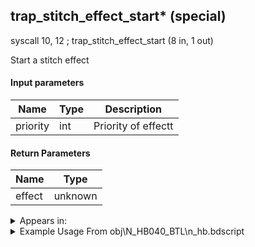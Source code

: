 ## trap_stitch_effect_start* (special)

syscall 10, 12 ; trap_stitch_effect_start (8 in, 1 out)

Start a stitch effect

#### Input parameters
| Name | Type | Description
|------|------|------------
| priority   | int   | Priority of effectt


#### Return Parameters
| Name | Type
|------|-----
| effect   | unknown   


<details>
	<summary>Appears in:</summary>
| filename | Entity (obj)
|----------|-------------
| obj\N_HB040_BTL\n_hb.bdscript       | ((N) Stitch (BTL) (HB))          

</details>

<details>
	<summary>Example Usage From obj\N_HB040_BTL\n_hb.bdscript</summary>
L1369:
 popToSp 4
 popToSp 0
 pushFromFSp 0
 pushFromFSp 4
 gosub 12, L883
 pushFromPWp W140
 syscall 1, 5 ; trap_act_table_init (1 in, 0 out)
 pushFromPWp W140
 pushFromPAi L3858 ; ___ai 'dead' (L3858)
 pushImm 196908
 pushImm L2001
 pushImm 0
 pushImm 0
 pushImm 0
 pushImm 0
 pushImm 0
 pushImm 0
 pushImm 0
 pushImm 0
 syscall 1, 6 ; trap_act_table_add (12 in, 0 out)
 pushFromPWp W140
 pushFromPAi L3846 ; ___ai 'freeze' (L3846)
 pushImm 100
 pushImm L2099
 pushImm 0
 pushImm 0
 pushImm 0
 pushImm 0
 pushImm 0
 pushImm 0
 pushImm 0
 pushImm 0
 syscall 1, 6 ; trap_act_table_add (12 in, 0 out)
 pushFromPWp W140
 pushFromPAi L3861 ; ___ai 'event' (L3861)
 pushImm 196908
 pushImm L2116
 pushImm 0
 pushImm 0
 pushImm 0
 pushImm 0
 pushImm 0
 pushImm 0
 pushImm L2121
 pushImm 0
 syscall 1, 6 ; trap_act_table_add (12 in, 0 out)
 pushFromPWp W140
 pushFromPAi L3850 ; ___ai 'idle' (L3850)
 pushImm 100
 pushImm L2136
 pushImm 0
 pushImm 0
 pushImm 0
 pushImm 0
 pushImm 0
 pushImm 0
 pushImm 0
 pushImm 0
 syscall 1, 6 ; trap_act_table_add (12 in, 0 out)
 pushFromPWp W140
 pushFromPAi L3703 ; ___ai 'idle_time' (L3703)
 pushImm 100
 pushImm L2410
 pushImm 0
 pushImm 0
 pushImm 0
 pushImm 0
 pushImm 0
 pushImm 0
 pushImm 0
 pushImm 0
 syscall 1, 6 ; trap_act_table_add (12 in, 0 out)
 pushFromPWp W140
 pushFromPAi L3720 ; ___ai 'footwork' (L3720)
 pushImm 100
 pushImm L2466
 pushImm 0
 pushImm 0
 pushImm 0
 pushImm 0
 pushImm 0
 pushImm 0
 pushImm 0
 pushImm 0
 syscall 1, 6 ; trap_act_table_add (12 in, 0 out)
 pushFromPWp W140
 pushFromPAi L3812 ; ___ai 'mode_battle' (L3812)
 pushImm 100
 pushImm L2482
 pushImm 0
 pushImm 0
 pushImm 0
 pushImm 0
 pushImm 0
 pushImm 0
 pushImm 0
 pushImm 0
 syscall 1, 6 ; trap_act_table_add (12 in, 0 out)
 pushFromPWp W140
 pushFromPAi L3741 ; ___ai 'mode_revenge' (L3741)
 pushImm 100
 pushImm L2745
 pushImm 0
 pushImm 0
 pushImm 0
 pushImm 0
 pushImm 0
 pushImm 0
 pushImm 0
 pushImm 0
 syscall 1, 6 ; trap_act_table_add (12 in, 0 out)
 pushFromPWp W140
 pushFromPAi L3758 ; ___ai 'mode_battle_boss' (L3758)
 pushImm 100
 pushImm L2787
 pushImm 0
 pushImm 0
 pushImm 0
 pushImm 0
 pushImm 0
 pushImm 0
 pushImm 0
 pushImm 0
 syscall 1, 6 ; trap_act_table_add (12 in, 0 out)
 pushFromPWp W140
 pushFromPAi L3777 ; ___ai 'mode_revenge_boss' (L3777)
 pushImm 100
 pushImm L2853
 pushImm 0
 pushImm 0
 pushImm 0
 pushImm 0
 pushImm 0
 pushImm 0
 pushImm 0
 pushImm 0
 syscall 1, 6 ; trap_act_table_add (12 in, 0 out)
 pushFromPWp W140
 pushFromPAi L3791 ; ___ai 'revenge' (L3791)
 pushImm 65836
 pushImm L2919
 pushImm 0
 pushImm 0
 pushImm 0
 pushImm 0
 pushImm 0
 pushImm 0
 pushImm 0
 pushImm 0
 syscall 1, 6 ; trap_act_table_add (12 in, 0 out)
 pushFromPWp W140
 pushFromPAi L3823 ; ___ai 'appear' (L3823)
 pushImm 100
 pushImm L2978
 pushImm L3180
 pushImm 0
 pushImm 0
 pushImm 0
 pushImm 0
 pushImm 0
 pushImm L3188
 pushImm 0
 syscall 1, 6 ; trap_act_table_add (12 in, 0 out)
 pushFromPWp W140
 pushFromPAi L3806 ; ___ai 'appear_skip' (L3806)
 pushImm 100
 pushImm L3306
 pushImm 0
 pushImm 0
 pushImm 0
 pushImm 0
 pushImm 0
 pushImm 0
 pushImm L3314
 pushImm 0
 syscall 1, 6 ; trap_act_table_add (12 in, 0 out)
 pushFromPWp W140
 pushFromPAi L3827 ; ___ai 'leave' (L3827)
 pushImm 196908
 pushImm L3436
 pushImm 0
 pushImm 0
 pushImm 0
 pushImm 0
 pushImm 0
 pushImm 0
 pushImm 0
 pushImm 0
 syscall 1, 6 ; trap_act_table_add (12 in, 0 out)
 pushFromFSp 0
 pushFromPWp W140
 syscall 1, 7 ; trap_obj_set_act_table (2 in, 0 out)
 pushFromPWp W0
 pushImm 44
 add 
 pushImm 0
 memcpy 0
 pushImm -1
 popToSpVal 20
 pushFromFSp 0
 pushImm 1150
 pushImm -1
 pushImm 0
 syscall 2, 10 ; trap_attack_new (4 in, 1 out)
 popToSpVal 28
 pushFromFSpVal 28
 pushFromFSp 0
 syscall 2, 22 ; trap_attack_set_obj_pax (2 in, 0 out)
 pushFromFSpVal 28
 pushImm L3526
 pushFromFSp 0
 syscall 2, 74 ; trap_attack_set_reflect_callback (3 in, 0 out)
 pushFromFSp 0
 gosub 12, L3661
 eqz 
 jz L1995
 pushFromPSp 16
 pushImmf -185
 pushImmf 90
 pushImmf 0
 pushImmf 0
 gosub 12, L403
 pushFromFSp 0
 pushFromPSp 16
 syscall 10, 1 ; trap_stitch_set_screen_position (2 in, 0 out)
 pushFromFSp 0
 pushImm 0
 pushFromFSp 0
 pushImm 19
 pushImm -1
 pushImm 0
 pushImm 1
 pushImm 0
 syscall 10, 12 ; trap_stitch_effect_start (8 in, 1 out)
 popToSpVal 20
 jmp L2000
</details>

